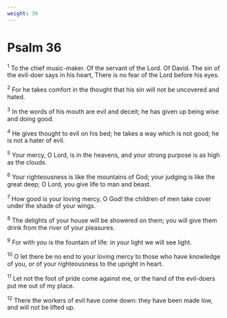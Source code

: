 ```yaml
---
weight: 36
---
```


# Psalm 36

<sup>1</sup> To the chief music-maker. Of the servant of the Lord. Of David. The sin of the evil-doer says in his heart, There is no fear of the Lord before his eyes. 

<sup>2</sup> For he takes comfort in the thought that his sin will not be uncovered and hated. 

<sup>3</sup> In the words of his mouth are evil and deceit; he has given up being wise and doing good. 

<sup>4</sup> He gives thought to evil on his bed; he takes a way which is not good; he is not a hater of evil. 

<sup>5</sup> Your mercy, O Lord, is in the heavens, and your strong purpose is as high as the clouds. 

<sup>6</sup> Your righteousness is like the mountains of God; your judging is like the great deep; O Lord, you give life to man and beast. 

<sup>7</sup> How good is your loving mercy, O God! the children of men take cover under the shade of your wings. 

<sup>8</sup> The delights of your house will be showered on them; you will give them drink from the river of your pleasures. 

<sup>9</sup> For with you is the fountain of life: in your light we will see light. 

<sup>10</sup> O let there be no end to your loving mercy to those who have knowledge of you, or of your righteousness to the upright in heart. 

<sup>11</sup> Let not the foot of pride come against me, or the hand of the evil-doers put me out of my place. 

<sup>12</sup> There the workers of evil have come down: they have been made low, and will not be lifted up. 


